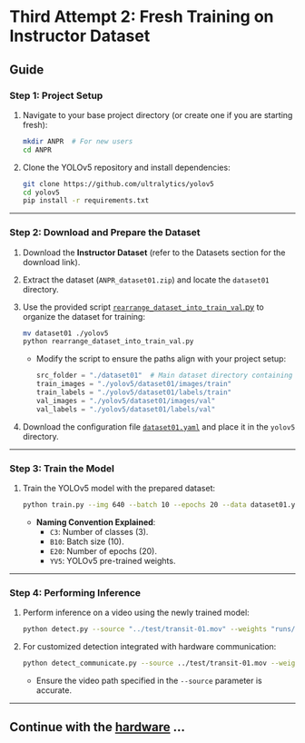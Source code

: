 # **Third Attempt 2: Fresh Training on Instructor Dataset**
## **Guide**
### **Step 1: Project Setup**
1. Navigate to your base project directory (or create one if you are starting fresh):
   ```bash
   mkdir ANPR  # For new users
   cd ANPR
   ```
2. Clone the YOLOv5 repository and install dependencies:
   ```bash
   git clone https://github.com/ultralytics/yolov5
   cd yolov5
   pip install -r requirements.txt
   ```

---

### **Step 2: Download and Prepare the Dataset**
1. Download the **Instructor Dataset** (refer to the Datasets section for the download link).
2. Extract the dataset (`ANPR_dataset01.zip`) and locate the `dataset01` directory.
3. Use the provided script [`rearrange_dataset_into_train_val`.py](./scripts/rearrange_dataset_into_train_val.py) to organize the dataset for training:
   ```bash
   mv dataset01 ./yolov5
   python rearrange_dataset_into_train_val.py
   ```
    - Modify the script to ensure the paths align with your project setup:
      ```python
      src_folder = "./dataset01"  # Main dataset directory containing images, labels, and `class.txt`.
      train_images = "./yolov5/dataset01/images/train"
      train_labels = "./yolov5/dataset01/labels/train"
      val_images = "./yolov5/dataset01/images/val"
      val_labels = "./yolov5/dataset01/labels/val"
      ```

4. Download the configuration file [`dataset01.yaml`](https://huggingface.co/datasets/Hirwa/Automatic_Number_Plate_Recognition/resolve/main/dataset01.yaml?download=true) and place it in the `yolov5` directory.

---

### **Step 3: Train the Model**
1. Train the YOLOv5 model with the prepared dataset:
   ```bash
   python train.py --img 640 --batch 10 --epochs 20 --data dataset01.yaml --weights yolov5s.pt --name ANPR_C3B10E20_YV5
   ```
    - **Naming Convention Explained**:
        - `C3`: Number of classes (3).
        - `B10`: Batch size (10).
        - `E20`: Number of epochs (20).
        - `YV5`: YOLOv5 pre-trained weights.

---

### **Step 4: Performing Inference**
1. Perform inference on a video using the newly trained model:
   ```bash
   python detect.py --source "../test/transit-01.mov" --weights "runs/train/ANPR_C3B10E20_YV5/weights/best.pt"
   ```
2. For customized detection integrated with hardware communication:
   ```bash
   python detect_communicate.py --source ../test/transit-01.mov --weights runs/train/ANPR_C3B10E20_YV5/weights/best.pt
   ```
    - Ensure the video path specified in the `--source` parameter is accurate.

---
## Continue with the **[hardware](./Hardware.md)** ...